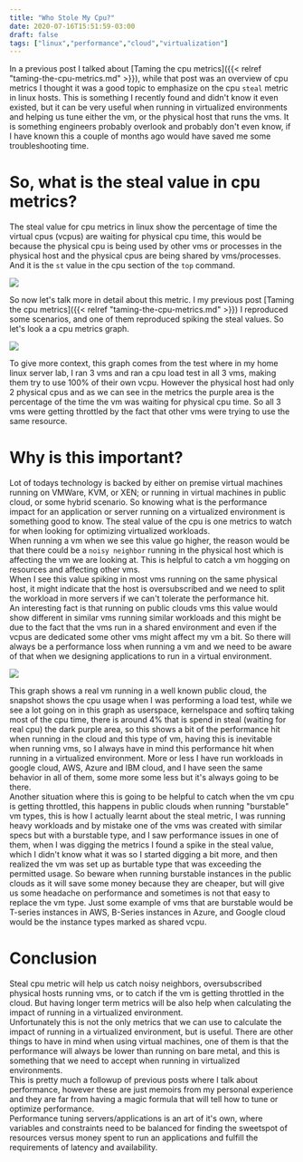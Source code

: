```yaml
---
title: "Who Stole My Cpu?"
date: 2020-07-16T15:51:59-03:00
draft: false
tags: ["linux","performance","cloud","virtualization"]
---
```


In a previous post I talked about [Taming the cpu metrics]({{< relref "taming-the-cpu-metrics.md" >}}), while that post was an overview of cpu metrics I thought it was a good topic to emphasize on the cpu `steal` metric in linux hosts. This is something I recently found and didn't know it even existed, but it can be very useful when running in virtualized environments and helping us tune either the vm, or the physical host that runs the vms. It is something engineers probably overlook and probably don't even know, if I have known this a couple of months ago would have saved me some troubleshooting time.

# So, what is the steal value in cpu metrics?

The steal value for cpu metrics in linux show the percentage of time the virtual cpus (vcpus) are waiting for physical cpu time, this would be because the physical cpu is being used by other vms or processes in the physical host and the physical cpus are being shared by vms/processes. And it is the `st` value in the cpu section of the `top` command.

![](../images/who-stole-my-cpu/top1.png)

So now let's talk more in detail about this metric. I my previous post [Taming the cpu metrics]({{< relref "taming-the-cpu-metrics.md" >}}) I reproduced some scenarios, and one of them reproduced spiking the steal values. So let's look a a cpu metrics graph.

![](../images/who-stole-my-cpu/steal1.png)

To give more context, this graph comes from the test where in my home linux server lab, I ran 3 vms and ran a cpu load test in all 3 vms, making them try to use 100% of their own vcpu. However the physical host had only 2 physical cpus and as we can see in the metrics the purple area is the percentage of the time the vm was waiting for physical cpu time. So all 3 vms were getting throttled by the fact that other vms were trying to use the same resource.

# Why is this important?

Lot of todays technology is backed by either on premise virtual machines running on VMWare, KVM, or XEN; or running in virtual machines in public cloud, or some hybrid scenario. So knowing what is the performance impact for an application or server running on a virtualized environment is something good to know. The steal value of the cpu is one metrics to watch for when looking for optimizing virtualized workloads.  
When running a vm when we see this value go higher, the reason would be that there could be a `noisy neighbor` running in the physical host which is affecting the vm we are looking at. This is helpful to catch a vm hogging on resources and affecting other vms.  
When I see this value spiking in most vms running on the same physical host, it might indicate that the host is oversubscribed and we need to split the workload in more servers if we can't tolerate the performance hit.  
An interesting fact is that running on public clouds vms this value would show different in similar vms running similar workloads and this might be due to the fact that the vms run in a shared environment and even if the vcpus are dedicated some other vms might affect my vm a bit. So there will always be a performance loss when running a vm and we need to be aware of that when we designing applications to run in a virtual environment. 

![](../images/who-stole-my-cpu/steal2.png)

This graph shows a real vm running in a well known public cloud, the snapshot shows the cpu usage when I was performing a load test, while we see a lot going on in this graph as userspace, kernelspace and softirq taking most of the cpu time, there is around 4% that is spend in steal (waiting for real cpu) the dark purple area, so this shows a bit of the performance hit when running in the cloud and this type of vm, having this is inevitable when running vms, so I always have in mind this performance hit when running in a virtualized environment. More or less I have run workloads in google cloud, AWS, Azure and IBM cloud, and I have seen the same behavior in all of them, some more some less but it's always going to be there.  
Another situation where this is going to be helpful to catch when the vm cpu is getting throttled, this happens in public clouds when running "burstable" vm types, this is how I actually learnt about the steal metric, I was running heavy workloads and by mistake one of the vms was created with similar specs but with a burstable type, and I saw performance issues in one of them, when I was digging the metrics I found a  spike in the steal value, which I didn't know what it was so I started digging a bit more, and then realized the vm was set up as burtable type that was exceeding the permitted usage. So beware when running burstable instances in the public clouds as it will save some money because they are cheaper, but will give us some headache on performance and sometimes is not that easy to replace the vm type. Just some example of vms that are burstable would be T-series instances in AWS, B-Series instances in Azure, and Google cloud would be the instance types marked as shared vcpu.


# Conclusion

Steal cpu metric will help us catch noisy neighbors, oversubscribed physical hosts running vms, or to catch if the vm is getting throttled in the cloud. But having longer term metrics will be also help when calculating the impact of running in a virtualized environment.  
Unfortunately this is not the only metrics that we can use to calculate the impact of running in a virtualized environment, but is useful. There are other things to have in mind when using virtual machines, one of them is that the performance will always be lower than running on bare metal, and this is something that we need to accept when running in virtualized environments.  
This is pretty much a followup of previous posts where I talk about performance, however these are just memoirs from my personal experience and they are far from having a magic formula that will tell how to tune or optimize performance.  
Performance tuning servers/applications is an art of it's own, where variables and constraints need to be balanced for finding the sweetspot of resources versus money spent to run an applications and fulfill the requirements of latency and availability.
